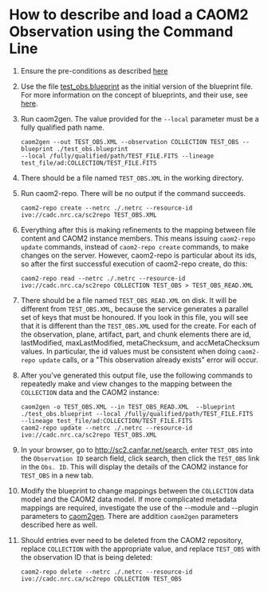 # How to describe and load a CAOM2 Observation using the Command Line

1. Ensure the pre-conditions as described [here](https://github.com/SharonGoliath/caom2tools/tree/s2505/doc#preconditions)

1. Use the file [test_obs.blueprint](https://github.com/opencadc-metadata-curation/collection2caom2/blob/master/test_obs.blueprint) as the initial version of the blueprint file. For more information on the concept of blueprints, and their use, see [here](https://github.com/SharonGoliath/caom2tools/blob/s2505/doc/user/script_description.md#observation-blueprints).

1. Run caom2gen. The value provided for the `--local` parameter must be a fully qualified path name.

    ```
    caom2gen --out TEST_OBS.XML --observation COLLECTION TEST_OBS --blueprint ./test_obs.blueprint 
    --local /fully/qualified/path/TEST_FILE.FITS --lineage test_file/ad:COLLECTION/TEST_FILE.FITS
    ```

1. There should be a file named `TEST_OBS.XML` in the working directory.

1. Run caom2-repo. There will be no output if the command succeeds.

    ```
    caom2-repo create --netrc ./.netrc --resource-id ivo://cadc.nrc.ca/sc2repo TEST_OBS.XML
    ```

1. Everything after this is making refinements to the mapping between file content and CAOM2 instance members. This means issuing `caom2-repo update` commands, instead of `caom2-repo create` commands, to make changes on the server. However, caom2-repo is particular about its ids, so after the first successful execution of caom2-repo create, do this:

    ```
    caom2-repo read --netrc ./.netrc --resource-id ivo://cadc.nrc.ca/sc2repo COLLECTION TEST_OBS > TEST_OBS_READ.XML
    ```

1. There should be a file named `TEST_OBS_READ.XML` on disk. It will be different from `TEST_OBS.XML`, because the service generates a parallel set of keys that must be honoured. If you look in this file, you will see that it is different than the `TEST_OBS.XML` used for the create. For each of the observation, plane, artifact, part, and chunk elements there are id, lastModified, maxLastModified, metaChecksum, and accMetaChecksum values. In particular, the id values must be consistent when doing `caom2-repo update` calls, or a "This observation already exists" error will occur.

1. After you've generated this output file, use the following commands to repeatedly make and view changes to the mapping between the `COLLECTION` data and the CAOM2 instance:

    ```
    caom2gen -o TEST_OBS.XML --in TEST_OBS_READ.XML  --blueprint ./test_obs.blueprint --local /fully/qualified/path/TEST_FILE.FITS 
    --lineage test_file/ad:COLLECTION/TEST_FILE.FITS
    caom2-repo update --netrc ./.netrc --resource-id ivo://cadc.nrc.ca/sc2repo TEST_OBS.XML
    ```

1. In your browser, go to http://sc2.canfar.net/search, enter `TEST_OBS` into the `Observation ID` search field, click search, then click the `TEST_OBS` link in the `Obs. ID`. This will display the details of the CAOM2 instance for `TEST_OBS` in a new tab.

1. Modify the blueprint to change mappings between the `COLLECTION` data model and the CAOM2 data model. If more complicated metadata mappings are required, investigate the use of the --module and --plugin parameters to [caom2gen](https://github.com/opencadc/caom2tools/tree/master/caom2utils). There are addition `caom2gen` parameters described here as well.

1. Should entries ever need to be deleted from the CAOM2 repository, replace `COLLECTION` with the appropriate value, and replace `TEST_OBS` with the observation ID that is being deleted:

    ```
    caom2-repo delete --netrc ./.netrc --resource-id ivo://cadc.nrc.ca/sc2repo COLLECTION TEST_OBS
    ```
